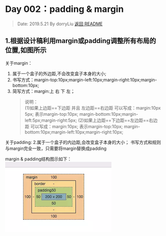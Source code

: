 # Day 002：padding & margin
> Date:  2019.5.21
> By dorryLiu 
> [返回 README](README.md)  


## 1.根据设计稿利用margin或padding调整所有布局的位置,如图所示

关于margin：
1. 属于一个盒子的外边距,不会改变盒子本身的大小;
2. 书写方式：margin-top:10px;margin-left:10px;margin-right:10px;margin-bottom:10px;
3. 简写方式：margin:上 右 下 左；
   > 说明：  
   > (1)如果上边距==下边距 并且 左边距==右边距
   > 可以写成：margin:10px 5px;
   > 表示margin-top:10px; margin-bottom:10px;margin-left:5px;margin-right:5px;
   > (2)如果上边距==下边距==左边距==右边距
   > 可以写成：margin:10px;
   > 表示margin-top:10px; margin-bottom:10px;margin-left:10px;margin-right:10px;

关于padding:
2.属于一个盒子的内边距,会改变盒子本身的大小；
书写方式和规则与margin完全一致，只需要将margin替换成padding

margin & padding结构图示如下：
![](day2/1.png)


